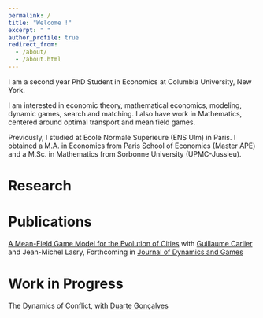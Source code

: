 ```yaml
---
permalink: /
title: "Welcome !"
excerpt: " "
author_profile: true
redirect_from: 
  - /about/
  - /about.html
---
```



I am a second year PhD Student in Economics at Columbia University, New York. 

I am interested in economic theory, mathematical economics, modeling, dynamic games, search and matching. I also have work in Mathematics, centered around optimal transport and mean field games.

Previously, I studied at Ecole Normale Superieure (ENS Ulm) in Paris. I obtained a M.A. in Economics from Paris School of Economics (Master APE) and a M.Sc. in Mathematics from Sorbonne University (UPMC-Jussieu).


Research 
=====

Publications
======

[A Mean-Field Game Model for the Evolution of Cities](http://cesarbarilla.github.io/research/mfg-cities) with [Guillaume Carlier](https://www.ceremade.dauphine.fr/~carlier/) and Jean-Michel Lasry, Forthcoming in [Journal of Dynamics and Games](https://www.aimsciences.org/article/doi/10.3934/jdg.2021017)

Work in Progress
======

The Dynamics of Conflict, with [Duarte Gonçalves](https://duartegoncalves.com)
